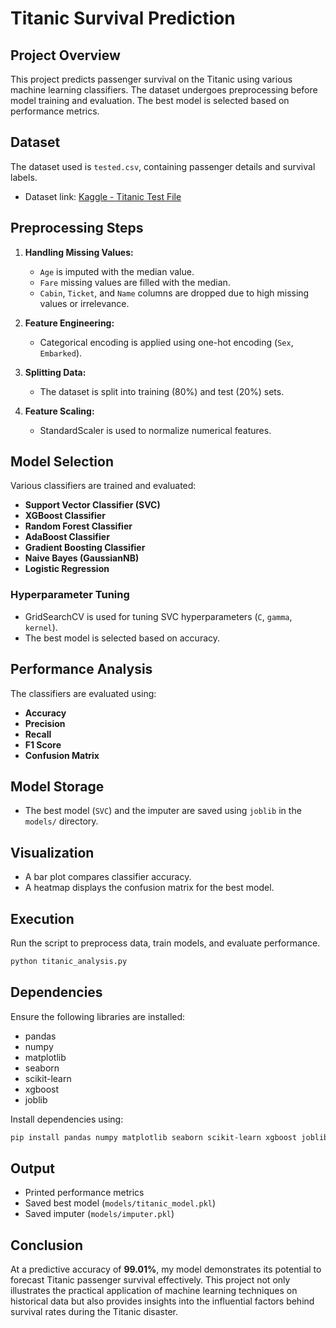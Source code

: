 # Titanic Survival Prediction

## Project Overview
This project predicts passenger survival on the Titanic using various machine learning classifiers. The dataset undergoes preprocessing before model training and evaluation. The best model is selected based on performance metrics.

## Dataset
The dataset used is `tested.csv`, containing passenger details and survival labels.
- Dataset link: [Kaggle - Titanic Test File](https://www.kaggle.com/datasets/brendan45774/test-file)

## Preprocessing Steps
1. **Handling Missing Values:**
   - `Age` is imputed with the median value.
   - `Fare` missing values are filled with the median.
   - `Cabin`, `Ticket`, and `Name` columns are dropped due to high missing values or irrelevance.

2. **Feature Engineering:**
   - Categorical encoding is applied using one-hot encoding (`Sex`, `Embarked`).

3. **Splitting Data:**
   - The dataset is split into training (80%) and test (20%) sets.
   
4. **Feature Scaling:**
   - StandardScaler is used to normalize numerical features.

## Model Selection
Various classifiers are trained and evaluated:
- **Support Vector Classifier (SVC)**
- **XGBoost Classifier**
- **Random Forest Classifier**
- **AdaBoost Classifier**
- **Gradient Boosting Classifier**
- **Naive Bayes (GaussianNB)**
- **Logistic Regression**

### Hyperparameter Tuning
- GridSearchCV is used for tuning SVC hyperparameters (`C`, `gamma`, `kernel`).
- The best model is selected based on accuracy.

## Performance Analysis
The classifiers are evaluated using:
- **Accuracy**
- **Precision**
- **Recall**
- **F1 Score**
- **Confusion Matrix**

## Model Storage
- The best model (`SVC`) and the imputer are saved using `joblib` in the `models/` directory.

## Visualization
- A bar plot compares classifier accuracy.
- A heatmap displays the confusion matrix for the best model.

## Execution
Run the script to preprocess data, train models, and evaluate performance.

```bash
python titanic_analysis.py
```

## Dependencies
Ensure the following libraries are installed:
- pandas
- numpy
- matplotlib
- seaborn
- scikit-learn
- xgboost
- joblib

Install dependencies using:
```bash
pip install pandas numpy matplotlib seaborn scikit-learn xgboost joblib
```

## Output
- Printed performance metrics
- Saved best model (`models/titanic_model.pkl`)
- Saved imputer (`models/imputer.pkl`)

## Conclusion
At a predictive accuracy of **99.01%**, my model demonstrates its potential to forecast Titanic passenger survival effectively. This project not only illustrates the practical application of machine learning techniques on historical data but also provides insights into the influential factors behind survival rates during the Titanic disaster.



